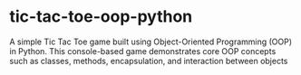# tic-tac-toe-oop-python
A simple Tic Tac Toe game built using Object-Oriented Programming (OOP) in Python. This console-based game demonstrates core OOP concepts such as classes, methods, encapsulation, and interaction between objects
